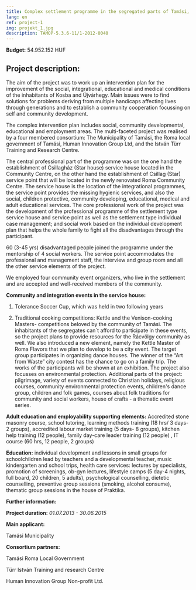 ```yaml
---
title: Complex settlement programme in the segregated parts of Tamási, Kosba and Újvárhegy
lang: en
ref: project-1
img: projekt_1.jpg
description: TÁMOP-5.3.6-11/1-2012-0040
---
```


__Budget:__ 54.952.152 HUF

## Project description:

The aim of the project was to work up an intervention plan for the improvement of the social, integrational, educational and medical conditions of the inhabitants of Kosba and Újvárhegy. Main issues were to find solutions for problems deriving from multiple handicaps affecting lives through generations and to establish a community cooperation focussing on self and community development.

The complex intervention plan includes social, community developmental, educational and employment areas. The multi-faceted project was realised by a four membered consortium: The Municipality of Tamási, the Roma local government of Tamási, Human Innovation Group Ltd, and the István Türr Training and Research Centre.

The central professional part of the programme was on the one hand the establishment of Csillagház (Star house) service house located in the Community Centre, on the other hand the establishment of Csillag (Star) service point that will be located in the newly renovated Roma Community Centre. The service house is the location of the integrational programmes, the service point provides the missing hygienic services, and also the social, children protective, community developing, educational, medical and adult educational services. The core professional work of the project was the development of the professional programme of the settlement type service house and service point as well as the settlement type individual case management; and social work based on the individual development plan that helps the whole family to fight all the disadvantages through the participant.

60 (3-45 yrs) disadvantaged people joined the programme under the mentorship of 4 social workers. The service point accommodates the professional and management staff, the interview and group room and all the other service elements of the project.

We employed four community event organizers, who live in the settlement and are accepted and well-received members of the community.

__Community and integration events in the service house:__
1. Tolerance Soccer Cup, which was held in two following years

2. Traditional cooking competitions: Kettle and the Venison-cooking Masters- competitions beloved by the community of Tamási. The inhabitants of the segregates can´t afford to participate in these events, so the project plans to provide resources for the Rácvölgy community as well. We also introduced a new element, namely the Kettle Master of Roma Flavors that we plan to develop to be a city event. The target group participates in organizing dance houses. The winner of the “Art from Waste” city contest has the chance to go on a family trip. The works of the participants will be shown at an exhibition. The project also focusses on environmental protection. Additional parts of the project: pilgrimage, variety of events connected to Christian holidays, religious courses, community environmental protection events, children's dance group, children and folk games, courses about folk traditions for community and social workers, house of crafts - a thematic event series. 

__Adult education and employability supporting elements:__ Accredited stone masonry course, school tutoring, learning methods training (18 hrs/ 3 days- 2 groups), accredited labour market training (5 days- 8 groups), kitchen help training (12 people), family day-care leader training (12 people) , IT course (60 hrs, 12 people, 2 groups)

__Education:__ individual development and lessons in small groups for schoolchildren lead by teachers and a developmental teacher, music kindergarten and school trips, health care services: lectures by specialists, promotion of screenings, ob-gyn lectures, lifestyle camps (5 day-4 nights, full board, 20 children, 5 adults), psychological counselling, dietetic counselling, preventive group sessions (smoking, alcohol consume), thematic group sessions in the house of Praktika.

__Further information:__

__Project duration:__ _01.07.2013 - 30.06.2015_

__Main applicant:__

Tamási Municipality

__Consortium partners:__

Tamási Roma Local Government

Türr István Training and research Centre

Human Innovation Group Non-profit Ltd.
